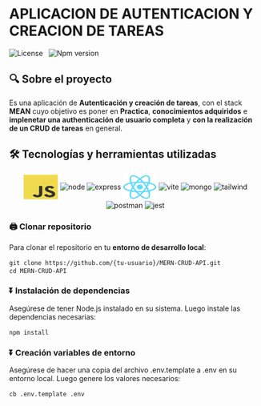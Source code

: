 <h1 justify='center'> 
  APLICACION DE AUTENTICACION Y CREACION DE TAREAS 
</h1>

![License](https://img.shields.io/static/v1?label=license&message=MIT&color=yellow) &nbsp;
![Npm version](https://img.shields.io/static/v1?label=npm&message=v10.9.2&color=red) &nbsp;

## 🔍 Sobre el proyecto
Es una aplicación de **Autenticación y creación de tareas**, con el stack **MEAN** cuyo objetivo es poner en **Practica**, **conocimientos adquiridos** e **implenetar una authenticación de usuario completa** y **con la realización de un CRUD de tareas** en general.


## 🛠️ Tecnologías y herramientas utilizadas
<div align='center'>
  <img align='center' height='50' width='70' title='JavaScript' alt='javascript' src='https://github.com/devicons/devicon/blob/master/icons/javascript/javascript-original.svg' />
  <img align='center' height="50" width='70' title='Node' alt='node' src="https://raw.githubusercontent.com/marwin1991/profile-technology-icons/refs/heads/main/icons/node_js.png"/>
  <img align='center' height="50" width='65' title='Express' alt='express' src="https://raw.githubusercontent.com/marwin1991/profile-technology-icons/refs/heads/main/icons/express.png"/>
  <img align='center' height='54' width='68' title='React' alt='react' src='https://github.com/devicons/devicon/blob/master/icons/react/react-original.svg' />
  <img align='center' height="50" width='70' title='Vite' alt='vite' src="https://raw.githubusercontent.com/marwin1991/profile-technology-icons/refs/heads/main/icons/vite.png"/>
  <img align='center' height="50" width='72' title='Mongo' alt='mongo' src="https://raw.githubusercontent.com/marwin1991/profile-technology-icons/refs/heads/main/icons/mongodb.png"/>
  <img align='center' height="50" width='72' title='Tailwind' alt='tailwind' src="https://raw.githubusercontent.com/marwin1991/profile-technology-icons/refs/heads/main/icons/tailwind_css.png"/>
  <img align='center' height="50" width='65' title='Postman' alt='postman' src="https://raw.githubusercontent.com/marwin1991/profile-technology-icons/refs/heads/main/icons/postman.png"/>
  <img align='center' height="50" width='72' title='Jest' alt='jest' src="https://raw.githubusercontent.com/marwin1991/profile-technology-icons/refs/heads/main/icons/jest.png"/>
</div>


### 🖨 Clonar repositorio
Para clonar el repositorio en tu **entorno de desarrollo local**:

```
git clone https://github.com/{tu-usuario}/MERN-CRUD-API.git
cd MERN-CRUD-API
```

### ⏬ Instalación de dependencias
Asegúrese de tener Node.js instalado en su sistema. Luego instale las dependencias necesarias:

```
npm install
```

### ⏬ Creación variables de entorno
Asegúrese de hacer una copia del archivo .env.template a .env en su entorno local. Luego genere los valores necesarios:

```
cb .env.template .env
```



